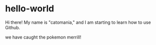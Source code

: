 hello-world
===========

Hi there! My name is "catomania," and I am starting to learn how to use Github.

we have caught the pokemon merrill!
